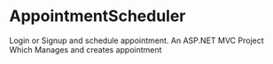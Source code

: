 # AppointmentScheduler
Login or Signup and schedule appointment.
An ASP.NET MVC Project Which Manages and creates appointment 
